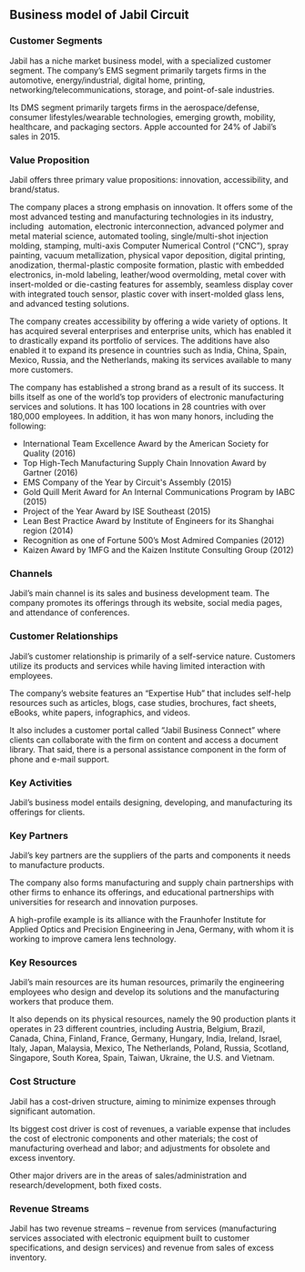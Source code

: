 Business model of Jabil Circuit
-------------------------------

 ### Customer Segments

 Jabil has a niche market business model, with a specialized customer segment. The company’s EMS segment primarily targets firms in the automotive, energy/industrial, digital home, printing, networking/telecommunications, storage, and point-of-sale industries.

 Its DMS segment primarily targets firms in the aerospace/defense, consumer lifestyles/wearable technologies, emerging growth, mobility, healthcare, and packaging sectors. Apple accounted for 24% of Jabil’s sales in 2015.

 ### Value Proposition

 Jabil offers three primary value propositions: innovation, accessibility, and brand/status.

 The company places a strong emphasis on innovation. It offers some of the most advanced testing and manufacturing technologies in its industry, including  automation, electronic interconnection, advanced polymer and metal material science, automated tooling, single/multi-shot injection molding, stamping, multi-axis Computer Numerical Control (“CNC”), spray painting, vacuum metallization, physical vapor deposition, digital printing, anodization, thermal-plastic composite formation, plastic with embedded electronics, in-mold labeling, leather/wood overmolding, metal cover with insert-molded or die-casting features for assembly, seamless display cover with integrated touch sensor, plastic cover with insert-molded glass lens, and advanced testing solutions.

 The company creates accessibility by offering a wide variety of options. It has acquired several enterprises and enterprise units, which has enabled it to drastically expand its portfolio of services. The additions have also enabled it to expand its presence in countries such as India, China, Spain, Mexico, Russia, and the Netherlands, making its services available to many more customers.

 The company has established a strong brand as a result of its success. It bills itself as one of the world’s top providers of electronic manufacturing services and solutions. It has 100 locations in 28 countries with over 180,000 employees. In addition, it has won many honors, including the following:

  * International Team Excellence Award by the American Society for Quality (2016)
 * Top High-Tech Manufacturing Supply Chain Innovation Award by Gartner (2016)
 * EMS Company of the Year by Circuit's Assembly (2015)
 * Gold Quill Merit Award for An Internal Communications Program by IABC (2015)
 * Project of the Year Award by ISE Southeast (2015)
 * Lean Best Practice Award by Institute of Engineers for its Shanghai region (2014)
 * Recognition as one of Fortune 500’s Most Admired Companies (2012)
 * Kaizen Award by 1MFG and the Kaizen Institute Consulting Group (2012)
  ### Channels

 Jabil’s main channel is its sales and business development team. The company promotes its offerings through its website, social media pages, and attendance of conferences.

 ### Customer Relationships

 Jabil’s customer relationship is primarily of a self-service nature. Customers utilize its products and services while having limited interaction with employees.

 The company’s website features an “Expertise Hub” that includes self-help resources such as articles, blogs, case studies, brochures, fact sheets, eBooks, white papers, infographics, and videos.

 It also includes a customer portal called “Jabil Business Connect” where clients can collaborate with the firm on content and access a document library. That said, there is a personal assistance component in the form of phone and e-mail support.

 ### Key Activities

 Jabil’s business model entails designing, developing, and manufacturing its offerings for clients.

 ### Key Partners

 Jabil’s key partners are the suppliers of the parts and components it needs to manufacture products.

 The company also forms manufacturing and supply chain partnerships with other firms to enhance its offerings, and educational partnerships with universities for research and innovation purposes.

 A high-profile example is its alliance with the Fraunhofer Institute for Applied Optics and Precision Engineering in Jena, Germany, with whom it is working to improve camera lens technology.

 ### Key Resources

 Jabil’s main resources are its human resources, primarily the engineering employees who design and develop its solutions and the manufacturing workers that produce them.

 It also depends on its physical resources, namely the 90 production plants it operates in 23 different countries, including Austria, Belgium, Brazil, Canada, China, Finland, France, Germany, Hungary, India, Ireland, Israel, Italy, Japan, Malaysia, Mexico, The Netherlands, Poland, Russia, Scotland, Singapore, South Korea, Spain, Taiwan, Ukraine, the U.S. and Vietnam.

 ### Cost Structure

 Jabil has a cost-driven structure, aiming to minimize expenses through significant automation.

 Its biggest cost driver is cost of revenues, a variable expense that includes the cost of electronic components and other materials; the cost of manufacturing overhead and labor; and adjustments for obsolete and excess inventory.

 Other major drivers are in the areas of sales/administration and research/development, both fixed costs.

 ### Revenue Streams

 Jabil has two revenue streams – revenue from services (manufacturing services associated with electronic equipment built to customer specifications, and design services) and revenue from sales of excess inventory.